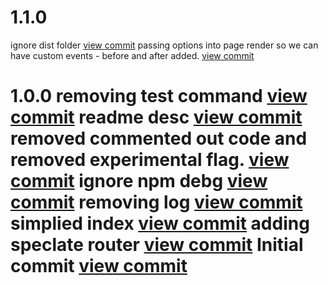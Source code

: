 

# 1.1.0

ignore dist folder [view commit](http://github.com/$3/$4/commit/c32ceab10b8c65a20b81429e0d81c2c824fc5434)
passing options into page render so we can have custom events - before and after added. [view commit](http://github.com/$3/$4/commit/40966ad7102d081ef295435196f00d1c24c39fdd)

 # 1.0.0 removing test command [view commit](http://github.com/$3/$4/commit/9053eb64b3b40d1bd97cb06f1be220b136d92bfa) readme desc [view commit](http://github.com/$3/$4/commit/11c4a567dc271a9d96d536a062e53545911bd4c5) removed commented out code and removed experimental flag. [view commit](http://github.com/$3/$4/commit/0bb64d1e231905f01c279e18b4c48eb80e101846) ignore npm debg [view commit](http://github.com/$3/$4/commit/2949f6273636d688229acad0af147b7c9a3e8428) removing log [view commit](http://github.com/$3/$4/commit/4eb51642fb6435654548aeca4d83f1674d26d661) simplied index [view commit](http://github.com/$3/$4/commit/c0cf7e96053424e0eae69ed382f2d6d2abc824d0) adding speclate router [view commit](http://github.com/$3/$4/commit/d7408bfc2064ca82d81987b61b9a633cb4a3c1d6) Initial commit [view commit](http://github.com/$3/$4/commit/1575bd91e00c163df737ee4849074c5ea3080127)
